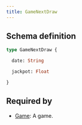 ```yaml
---
title: GameNextDraw
---
```




## Schema definition
```graphql
type GameNextDraw {

  date: String 

  jackpot: Float 

}
```

## Required by
* [Game](graphql/schema/game.md): A game.
